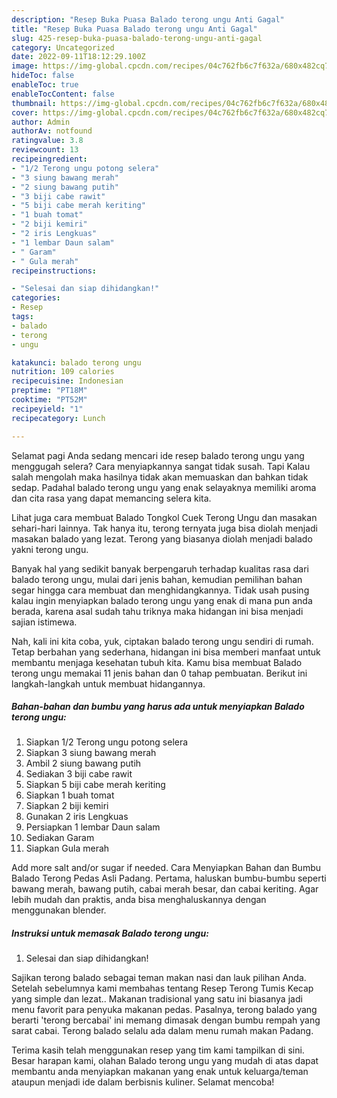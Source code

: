 ```yaml
---
description: "Resep Buka Puasa Balado terong ungu Anti Gagal"
title: "Resep Buka Puasa Balado terong ungu Anti Gagal"
slug: 425-resep-buka-puasa-balado-terong-ungu-anti-gagal
category: Uncategorized
date: 2022-09-11T18:12:29.100Z
image: https://img-global.cpcdn.com/recipes/04c762fb6c7f632a/680x482cq70/balado-terong-ungu-foto-resep-utama.jpg
hideToc: false
enableToc: true
enableTocContent: false
thumbnail: https://img-global.cpcdn.com/recipes/04c762fb6c7f632a/680x482cq70/balado-terong-ungu-foto-resep-utama.jpg
cover: https://img-global.cpcdn.com/recipes/04c762fb6c7f632a/680x482cq70/balado-terong-ungu-foto-resep-utama.jpg
author: Admin
authorAv: notfound
ratingvalue: 3.8
reviewcount: 13
recipeingredient:
- "1/2 Terong ungu potong selera"
- "3 siung bawang merah"
- "2 siung bawang putih"
- "3 biji cabe rawit"
- "5 biji cabe merah keriting"
- "1 buah tomat"
- "2 biji kemiri"
- "2 iris Lengkuas"
- "1 lembar Daun salam"
- " Garam"
- " Gula merah"
recipeinstructions:

- "Selesai dan siap dihidangkan!"
categories:
- Resep
tags:
- balado
- terong
- ungu

katakunci: balado terong ungu 
nutrition: 109 calories
recipecuisine: Indonesian
preptime: "PT18M"
cooktime: "PT52M"
recipeyield: "1"
recipecategory: Lunch

---
```



Selamat pagi Anda sedang mencari ide resep balado terong ungu yang menggugah selera? Cara menyiapkannya sangat tidak susah. Tapi Kalau salah mengolah maka hasilnya tidak akan memuaskan dan bahkan tidak sedap. Padahal balado terong ungu yang enak selayaknya memiliki aroma dan cita rasa yang dapat memancing selera kita.


Lihat juga cara membuat Balado Tongkol Cuek Terong Ungu dan masakan sehari-hari lainnya. Tak hanya itu, terong ternyata juga bisa diolah menjadi masakan balado yang lezat. Terong yang biasanya diolah menjadi balado yakni terong ungu.

Banyak hal yang sedikit banyak berpengaruh terhadap kualitas rasa dari balado terong ungu, mulai dari jenis bahan, kemudian pemilihan bahan segar hingga cara membuat dan menghidangkannya. Tidak usah pusing kalau ingin menyiapkan balado terong ungu yang enak di mana pun anda berada, karena asal sudah tahu triknya maka hidangan ini bisa menjadi sajian istimewa.


Nah, kali ini kita coba, yuk, ciptakan balado terong ungu sendiri di rumah. Tetap berbahan yang sederhana, hidangan ini bisa memberi manfaat untuk membantu menjaga kesehatan tubuh kita. Kamu bisa membuat Balado terong ungu memakai 11 jenis bahan dan 0 tahap pembuatan. Berikut ini langkah-langkah untuk membuat hidangannya.

<!--inarticleads1-->

##### Bahan-bahan dan bumbu yang harus ada untuk menyiapkan Balado terong ungu:

1. Siapkan 1/2 Terong ungu potong selera
1. Siapkan 3 siung bawang merah
1. Ambil 2 siung bawang putih
1. Sediakan 3 biji cabe rawit
1. Siapkan 5 biji cabe merah keriting
1. Siapkan 1 buah tomat
1. Siapkan 2 biji kemiri
1. Gunakan 2 iris Lengkuas
1. Persiapkan 1 lembar Daun salam
1. Sediakan  Garam
1. Siapkan  Gula merah


Add more salt and/or sugar if needed. Cara Menyiapkan Bahan dan Bumbu Balado Terong Pedas Asli Padang. Pertama, haluskan bumbu-bumbu seperti bawang merah, bawang putih, cabai merah besar, dan cabai keriting. Agar lebih mudah dan praktis, anda bisa menghaluskannya dengan menggunakan blender. 

<!--inarticleads2-->

##### Instruksi untuk memasak Balado terong ungu:


1. Selesai dan siap dihidangkan!

Sajikan terong balado sebagai teman makan nasi dan lauk pilihan Anda. Setelah sebelumnya kami membahas tentang Resep Terong Tumis Kecap yang simple dan lezat.. Makanan tradisional yang satu ini biasanya jadi menu favorit para penyuka makanan pedas. Pasalnya, terong balado yang berarti &#39;terong bercabai&#39; ini memang dimasak dengan bumbu rempah yang sarat cabai. Terong balado selalu ada dalam menu rumah makan Padang. 

Terima kasih telah menggunakan resep yang tim kami tampilkan di sini. Besar harapan kami, olahan Balado terong ungu yang mudah di atas dapat membantu anda menyiapkan makanan yang enak untuk keluarga/teman ataupun menjadi ide dalam berbisnis kuliner. Selamat mencoba!
